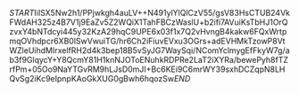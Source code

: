 $START$IiISX5Nw2h1/PPjwkgh4auLV++N491ylYlQlCzV55/gsV83HsCTUB24VkFWdAH325z4B7V1j9EaZv5Z2WQiX1TahFBCzWaslU+b2ifi7AVuiKsTbHJ1OrQzvxY4bNTdcyi445y32KzA29hqC9UPE6x03f1x7Q2vHvngB4kakw6FQxWrtpmqOVhdpcr6XB0lSwVwuiTG/hr6Ch2iFiuvEVxu3OGrs+adEVHMkTzowP8VtWZleUihdMIrxelfRH2d4k3bep18B5vSyJG7WaySqi/NComYclmygEfFkyW7g/ab3f9GlqycY+Y8QcmY81H1knNJOToENuhkRDPRe2LaT2iXYRa/bewePyh8fTZrfPm+05Oo9NaYTGvRM9hLJsD0mJI+Bc6KEi9C6mrWY39sxhDCZqpN8LHQvSg2iKc9eIpnpKAoGkXUG0gBwh6hqozSw$END$